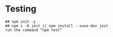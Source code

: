 # Testing
```
## npm init -y
## npm i -D jest || npm install --save-dev jest
run the command “npm test” 

```